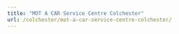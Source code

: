 ```yaml
---
title: "MOT A CAR Service Centre Colchester"
url: /colchester/mot-a-car-service-centre-colchester/
---
```

